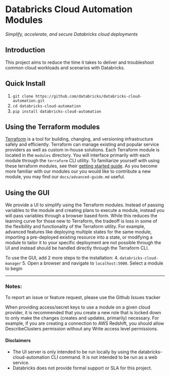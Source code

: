 # Databricks Cloud Automation Modules
<i>Simplify, accelerate, and secure Databricks cloud deployments</i>

## Introduction

This project aims to reduce the time it takes to deliver and troubleshoot common cloud workloads and scenarios with Databricks. 

## Quick Install

1. `git clone https://github.com/databricks/databricks-cloud-automation.git`
2. `cd databricks-cloud-automation`
3. `pip install databricks-cloud-automation`

## Using the Terraform modules

[Terraform](https://www.terraform.io/intro/index.html) is a tool for building, changing, and versioning infrastructure safely and efficiently. Terraform can manage existing and popular service providers as well as custom in-house solutions. Each Terraform module is located in the `modules` directory. You will interface primarily with each module through the `terraform` CLI utility. To familiarize yourself with using these terraform modules, see their [getting started guide](https://learn.hashicorp.com/terraform/getting-started/build). As you become more familiar with our modules our you would like to contribute a new module, you may find our `docs/advanced-guide.md` useful.

## Using the GUI

We provide a UI to simplify using the Terraform modules. Instead of passing variables to the module and creating plans to execute a module, instead you will pass variables through a browser based form. While this reduces the learning curve for those new to Terraform, the tradeoff is loss in some of the flexibility and functionality of the Terraform utility. For example, advanced features like deploying multiple states for the same module, importing a pre-deployed existing resource into a state, or modifying a module to tailor it to your specific deployment are not possible through the UI and instead should be handled directly through the Terraform CLI.

To use the GUI, add 2 more steps to the installation:
4. `databricks-cloud-manager`
5. Open a browser and navigate to `localhost:5000`. Select a module to begin

---

### Notes:

To report an issue or feature request, please use the Github Issues tracker

When providing access/secret keys to use a module on a given cloud provider, it is recommended that you create a new role that is locked down to only make the changes (creates and updates, primarily) necessary. For example, if you are creating a connection to AWS Redshift, you should allow DescribeClusters permission without any Write access level permissions.

#### Disclaimers
- The UI server is only intended to be run locally by using the databricks-cloud-automation CLI command. It is not intended to be run as a web service.
- Databricks does not provide formal support or SLA for this project.